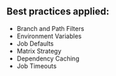 ## Best practices applied:

- Branch and Path Filters
- Environment Variables
- Job Defaults
- Matrix Strategy
- Dependency Caching
- Job Timeouts